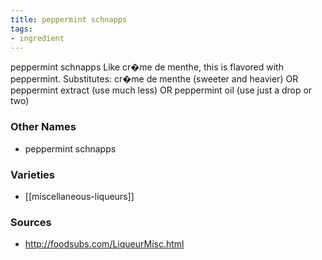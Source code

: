 ```yaml
---
title: peppermint schnapps
tags:
- ingredient
---
```

peppermint schnapps Like cr�me de menthe, this is flavored with peppermint. Substitutes: cr�me de menthe (sweeter and heavier) OR peppermint extract (use much less) OR peppermint oil (use just a drop or two)

### Other Names

* peppermint schnapps

### Varieties

* [[miscellaneous-liqueurs]]

### Sources
* http://foodsubs.com/LiqueurMisc.html
